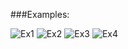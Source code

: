 ﻿###Examples:

![Ex1](https://github.com/Griboedoff/tdd/blob/master/TagsCloudVisualization/examples/1477253621.bmp)
![Ex2](https://github.com/Griboedoff/tdd/blob/master/TagsCloudVisualization/examples/1477253669.bmp)
![Ex3](https://github.com/Griboedoff/tdd/blob/master/TagsCloudVisualization/examples/1477254732.bmp)
![Ex4](https://github.com/Griboedoff/tdd/blob/master/TagsCloudVisualization/examples/1477254756.bmp)